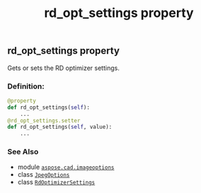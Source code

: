 ﻿---
title: rd_opt_settings property
second_title: Aspose.CAD for Python via .NET API References
description: 
type: docs
weight: 130
url: /python-net/aspose.cad.imageoptions/jpegoptions/rd_opt_settings/
is_root: false
---

## rd_opt_settings property


Gets or sets the RD optimizer settings.
### Definition:
```python
@property
def rd_opt_settings(self):
    ...
@rd_opt_settings.setter
def rd_opt_settings(self, value):
    ...
```

### See Also
* module [`aspose.cad.imageoptions`](../../)
* class [`JpegOptions`](/cad/python-net/aspose.cad.imageoptions/jpegoptions)
* class [`RdOptimizerSettings`](/cad/python-net/aspose.cad.imageoptions/rdoptimizersettings)
